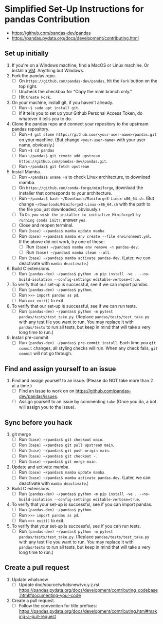# Simplified Set-Up Instructions for pandas Contribution

* https://github.com/pandas-dev/pandas
* https://pandas.pydata.org/docs/development/contributing.html

## Set up initially

1. If you're on a Windows machine, find a MacOS or Linux machine. Or install a [VM](https://www.virtualbox.org/). Anything but Windows.
1. Fork the pandas repo.
	* [ ] On `https://github.com/pandas-dev/pandas`, hit the `Fork` button on the top right.
	* [ ] Uncheck the checkbox for "Copy the main branch only."
	* [ ] Hit `Create Fork`.
1. On your machine, install git, if you haven't already.
	* [ ] Run `~$ sudo apt install git`.
	* [ ] If it tells you to set up your Github Personal Access Token, do whatever it tells you to do.
1. Clone the pandas repo and connect your repository to the upstream pandas repository.
	* [ ] Run `~$ git clone https://github.com/<your-user-name>/pandas.git` on your machine. (But change `<your-user-name>` with your user name, obviously.)
	* [ ] Run `~$ cd pandas`
	* [ ] Run `~/pandas$ git remote add upstream https://github.com/pandas-dev/pandas.git`.
	* [ ] Run `~/pandas$ git fetch upstream`
1. Install Mamba.
	* [ ] Run `~/pandas$ uname -a` to check Linux architecture, to download mamba.
	* [ ] On `https://github.com/conda-forge/miniforge`, download the installer that corresponds to your architecture.
	* [ ] Run `~/pandas$ bash ~/Downloads/Miniforge3-Linux-x86_64.sh`. (But change `~/Downloads/Miniforge3-Linux-x86_64.sh` with the path to the file you just downloaded, obviously.)
	* [ ] To `Do you wish the installer to initialize Miniforge3 by running conda init?`, answer `yes`.
	* [ ] Close and reopen terminal.
	* [ ] Run `(base) ~/pandas$ mamba update mamba`.
	* [ ] Run `(base) ~/pandas$ mamba env create --file environment.yml`.  
	If the above did not work, try one of these:
		* [ ] Run `(base) ~/pandas$ mamba env remove -n pandas-dev`.
		* [ ] Run `(base) ~/pandas$ mamba clean --all`.
	* [ ] Run `(base) ~/pandas$ mamba activate pandas-dev`. (Later, we can deactivate with `mamba deactivate`.)
1. Build C extensions.
	* [ ] Run `(pandas-dev) ~/pandas$ python -m pip install -ve . --no-build-isolation --config-settings editable-verbose=true`.
1. To verify that our set-up is successful, see if we can import pandas.
	* [ ] Run `(pandas-dev) ~/pandas$ python`.
	* [ ] Run `>>> import pandas as pd`.
	* [ ] Run `>>> exit()` to exit.
1. To verify that our set-up is successful, see if we can run tests.
	* [ ] Run `(pandas-dev) ~/pandas$ python -m pytest pandas/tests/test_take.py`. (Replace `pandas/tests/test_take.py` with any test file you want to run. You may replace it with `pandas/tests` to run all tests, but keep in mind that will take a very long time to run.)
1. Install pre-commit.
	* [ ] Run `(pandas-dev) ~/pandas$ pre-commit install`. Each time you `git commit` changes, all styling checks will run. When any check fails, `git commit` will not go through.

## Find and assign yourself to an issue

1. Find and assign yourself to an issue. (Please do NOT take more than 2 at a time.)
	* [ ] Find an issue to work on on https://github.com/pandas-dev/pandas/issues.
	* [ ] Assign yourself to an issue by commenting `take` (Once you do, a bot will assign you to the issue).

## Sync before you hack

1. git merge
	* [ ] Run `(base) ~/pandas$ git checkout main`.
	* [ ] Run `(base) ~/pandas$ git pull upstream main`.
	* [ ] Run `(base) ~/pandas$ git push origin main`.
	* [ ] Run `(base) ~/pandas$ git checkout -`.
	* [ ] Run `(base) ~/pandas$ git merge main`.
1. Update and activate mamba.
	* [ ] Run `(base) ~/pandas$ mamba update mamba`.
	* [ ] Run `(base) ~/pandas$ mamba activate pandas-dev`. (Later, we can deactivate with `mamba deactivate`.)
1. Build C extensions.
	* [ ] Run `(pandas-dev) ~/pandas$ python -m pip install -ve . --no-build-isolation --config-settings editable-verbose=true`.
1. To verify that your set-up is successful, see if you can import pandas.
	* [ ] Run `(pandas-dev) ~/pandas$ python`.
	* [ ] Run `>>> import pandas as pd`.
	* [ ] Run `>>> exit()` to exit.
1. To verify that your set-up is successful, see if you can run tests.
	* [ ] Run `(pandas-dev) ~/pandas$ python -m pytest pandas/tests/test_take.py`. (Replace `pandas/tests/test_take.py` with any test file you want to run. You may replace it with `pandas/tests` to run all tests, but keep in mind that will take a very long time to run.)

## Create a pull request

1. Update whatsnew
	* [ ] Update doc/source/whatsnew/vx.y.z.rst https://pandas.pydata.org/docs/development/contributing_codebase.html#documenting-your-code
1. Create a pull request.
	* [ ] Follow the convention for title prefixes: https://pandas.pydata.org/docs/development/contributing.html#making-a-pull-request
